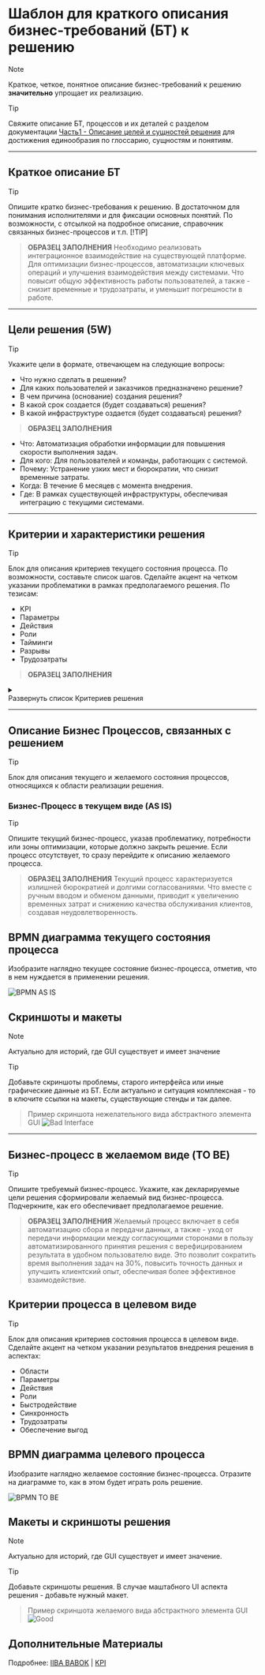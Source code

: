 # Шаблон для краткого описания бизнес-требований (БТ) к решению
> [!NOTE]
>Краткое, четкое, понятное описание бизнес-требований к решению **значительно** упрощает их реализацию.

>[!TIP]
>Свяжите описание БТ, процессов и их деталей с разделом документации [Часть1 - Описание целей и сущностей решения](https://github.com/archdocspec/featuredocumentation/blob/main/FeatureTemplate/1_TEMPLATE_Solution_Description_Objectives_Entities.md "Описание целей и сущностей решения") для достижения единообразия по глоссарию, сущностям и понятиям.

____


## Краткое описание БТ
>[!TIP]
>Опишите кратко бизнес-требования к решению. В достаточном для понимания исполнителями и для фиксации основных понятий. По возможности, с отсылкой на подробное описание, справочник связанных бизнес-процессов и т.п.
>[!TIP]

>**ОБРАЗЕЦ ЗАПОЛНЕНИЯ**
Необходимо реализовать интеграционное взаимодействие на существующей платформе.
Для оптимизации бизнес-процессов, автоматизации ключевых операций и улучшения взаимодействия между системами.
Что повысит общую эффективность работы пользователей, а также - снизит временные и трудозатраты, и уменьшит погрешности в работе.
____

## Цели решения (5W)

>[!TIP]
>Укажите цели в формате, отвечающем на следующие вопросы:

- Что нужно сделать в решении?
- Для каких пользователей и заказчиков предназначено решение?
- В чем причина (основание) создания решения?
- В какой срок создается (будет создаваться)  решения?
- В какой инфраструктуре оздается (будет создаваться)  решения?

>**ОБРАЗЕЦ ЗАПОЛНЕНИЯ**
* Что: Автоматизация обработки информации для повышения скорости выполнения задач.
* Для кого: Для пользователей и команды, работающих с системой.
* Почему: Устранение узких мест и бюрократии, что снизит временные затраты.
* Когда: В течение 6 месяцев с момента внедрения.
* Где: В рамках существующей инфраструктуры, обеспечивая интеграцию с текущими системами.

____

## Критерии и характеристики решения

>[!TIP]
>Блок для описания критериев текущего состояния процесса. По возможности, составьте список шагов. Сделайте акцент на четком указании проблематики в рамках предполагаемого решения. По тезисам:

- KPI
- Параметры
- Действия
- Роли
- Тайминги
- Разрывы
- Трудозатраты

>**ОБРАЗЕЦ ЗАПОЛНЕНИЯ**

<details>
<summary><br>Развернуть список Критериев решения </br></summary>

1. **KPI**
Ключевые показатели эффективности (KPI) будут включать сокращение времени обработки заказов на 30%, увеличение точности данных до 95% и повышение уровня удовлетворенности клиентов до 90% в течение 6 месяцев после внедрения.

2. **Контрольные метрики**
Метрики решения будут включать скорость обработки данных, количество автоматизированных операций, уровень интеграции с существующими системами и частоту обновления информации, прирост производительности.

3. **Необходимые действия при внедрении решения**
Действия включают автоматизацию этапов обработки заказов, интеграцию с CRM-системами, обучение пользователей новым процессам и регулярный мониторинг производительности для выявления и устранения узких мест.

4. **Роли при  внедрении решения**
Роли в проекте будут включать ПО для управления разработкой, бизнес-аналитиков для сбора требований, разработчиков для реализации решения, тестировщиков для проверки функциональности и менеджеров для координации внедрения и обучения пользователей.

5. **Тайминги**
Тайминги проекта предполагают завершение этапа анализа требований в течение 1 месяца, разработку и тестирование решения в течение 3 месяцев и внедрение с обучением пользователей в течение 2 месяцев.

6. **Трудозатраты**
Трудозатраты будут включать оценку времени, необходимого для анализа требований, разработки, тестирования и внедрения решения, а также время, затрачиваемое на обучение пользователей и поддержку системы после запуска.

7. **Нагрузка**
Нагрузка на систему будет оцениваться по количеству одновременно обрабатываемых заказов, ожидается, что система должна выдерживать до 500 запросов в час без снижения производительности. Это обеспечит стабильную работу даже в пиковые часы.

8. **Аудитория**
Аудитория решения включает сотрудников компании, работающих с системой обработки заказов, менеджеров по продажам, а также клиентов, которые будут взаимодействовать с обновленным интерфейсом. Обучение пользователей будет направлено на повышение их квалификации и уверенности в использовании новой системы.

</details>

____

## Описание Бизнес Процессов, связанных с решением

>[!TIP]
>Блок для описания текущего и желаемого состояния процессов, относящихся к области реализации решения.

### Бизнес-Процесс в текущем виде (AS IS)

>[!TIP]
>Опишите текущий бизнес-процесс, указав проблематику, потребности или зоны оптимизации, которые должно закрыть решение.
Если процесс отсутствует, то сразу перейдите к описанию желаемого процесса.

>**ОБРАЗЕЦ ЗАПОЛНЕНИЯ**
Текущий процесс характеризуется излишней бюрократией и долгими согласованиями.
Что вместе с ручным вводом и обменом данными, приводит к увеличению временных затрат и снижению качества обслуживания клиентов, создавая неудовлетворенность.
## BPMN диаграмма текущего состояния процесса
Изобразите наглядно текущее состояние бизнес-процесса, отметив, что в нем нуждается в применении решения.

![BPMN AS IS](https://github.com/archdocspec/featuredocumentation/blob/main/FeatureTemplate/Assets/Bad_Process.png)

## Скриншоты и макеты
> [!NOTE]
>Актуально для историй, где GUI существует и имеет значение 

>[!TIP]
>Добавьте скриншоты проблемы, старого интерфейса или иные графические данные из БТ.
Если актуально и ситуация комплексная - то в ключите ссылки на макеты, существующие стенды и так далее.

>Пример скриншота нежелательного вида абстрактного элемента GUI
>![Bad Interface](https://github.com/archdocspec/featuredocumentation/blob/main/FeatureTemplate/Assets/BadUI_Phone_Selector.gif)

___________________________________

## Бизнес-процесс в желаемом виде (TO BE)

>[!TIP]
>Опишите требуемый бизнес-процесс. Укажите, как декларируемые цели решения сформировали желаемый вид бизнес-процесса. Подчеркните, как его обеспечивает предполагаемое решение.

>**ОБРАЗЕЦ ЗАПОЛНЕНИЯ**
Желаемый процесс включает в себя автоматизацию сбора и передачи данных, а также - уход от передачи информации между согласующими сторонами в пользу автоматизированного принятия решения с верефицированием результата в удобном пользователю виде.
Это позволит сократить время выполнения задач на 30%, повысить точность данных и улучшить клиентский опыт, обеспечивая более эффективное взаимодействие.


## Критерии процесса в целевом виде

>[!TIP]
>Блок для описания критериев состояния процесса в целевом виде. Сделайте акцент на четком указании результатов внедрения решения в аспектах:

- Области
- Параметры
- Действия
- Роли
- Быстродействие
- Синхронность
- Трудозатраты
- Обеспечение выгод

## BPMN диаграмма целевого процесса

Изобразите наглядно желаемое состояние бизнес-процесса.
Отразите на диаграмме то, как в этом будет играть роль решение.

![BPMN TO BE](https://github.com/archdocspec/featuredocumentation/blob/main/FeatureTemplate/Assets/Good_Process.png)

## Макеты и скриншоты решения

> [!NOTE]
>Актуально для историй, где GUI существует и имеет значение.

>[!TIP]
>Добавьте скриншоты решения.
В случае маштабного UI аспекта решения - добавьте нужный макет.

>Пример скриншота желаемого вида абстрактного элемента GUI
>![Good](https://github.com/archdocspec/featuredocumentation/blob/main/FeatureTemplate/Assets/goodui.jpg)

## Дополнительные Материалы

Подробнее: [IIBA BABOK](https://www.iiba.org/career-resources/a-business-analysis-professionals-foundation-for-success/babok/) | [KPI](https://developers.sber.ru/help/business-development/what-is-kpi)

